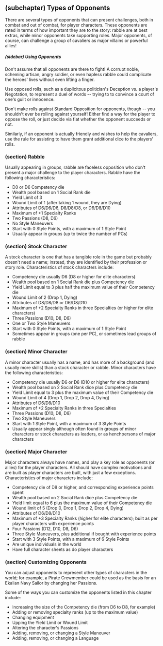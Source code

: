 ## (subchapter) Types of Opponents

There are several types of opponents that can present challenges,
both in combat and out of combat, for player characters. These opponents
are rated in terms of how important they are to the story: rabble
are at best extras, while minor opponents take supporting roles. Major
opponents, of course, can challenge a group of cavaliers as major
villains or powerful allies\!

##### (sidebar) Using Opponents

Don't assume that all opponents are there to fight\! A corrupt noble,
scheming artisan, angry soldier, or even hapless rabble could complicate
the heroes' lives without even lifting a finger.

Use opposed rolls, such as a duplicitous politician's Deception vs. a
player's Negotation, to represent a duel of words -- trying to to
convince a court of one's guilt or innocence.

Don't make rolls against Standard Opposition for opponents, though --
you shouldn't ever be rolling against yourself\! Either find a way for
the player to oppose the roll, or just decide via fiat whether the
opponent succeeds or not.

Similarly, if an opponent is actually friendly and wishes to help the
cavaliers, use the rule for assisting to have them grant additional dice
to the players' rolls.

### (section) Rabble

Usually appearing in groups, rabble are faceless opposition who
don't present a major challenge to the player characters. Rabble have
the following characteristics:

  - D0 or D6 Competency die
  - Wealth pool based on 1 Social Rank die
  - Yield Limit of 3
  - Wound Limit of 1 (after taking 1 wound, they are Dying)
  - Attributes of D6/D6/D6, D8/D8/D8, or D6/D8/D10
  - Maximum of +1 Specialty Ranks
  - Two Passions (D8, D6)
  - No Style Maneuvers
  - Start with 0 Style Points, with a maximum of 1 Style Point
  - Usually appear in groups (up to twice the number of PCs)

### (section) Stock Character

A stock character is one that has a tangible role in the
game but probably doesn't need a name; instead, they are identified by
their profession or story role. Characteristics of stock characters
include:

  - Competency die usually D6 (D8 or higher for elite characters)
  - Wealth pool based on 1 Social Rank die plus Competency die
  - Yield Limit equal to 3 plus half the maximum value of their
    Competency die
  - Wound Limit of 2 (Drop 1, Dying)
  - Attributes of D8/D8/D8 or D6/D8/D10
  - Maximum of +2 Specialty Ranks in three Specialties (or higher for
    elite characters)
  - Three Passions (D10, D8, D6)
  - One or Two Style Maneuvers
  - Start with 0 Style Points, with a maximum of 1 Style Point
  - Sometimes appear in groups (one per PC), or sometimes lead groups of
    rabble

### (section) Minor Character

A minor character usually has a name, and has more of
a background (and usually more skills) than a stock
character or rabble. Minor characters have the following
characteristics:

  - Competency die usually D6 or D8 (D10 or higher for elite characters)
  - Wealth pool based on 2 Social Rank dice plus Competency die
  - Yield Limit equal to 3 plus the maximum value of their Competency
    die
  - Wound Limit of 4 (Drop 1, Drop 2, Drop 4, Dying)
  - Attributes of D6/D8/D10
  - Maximum of +2 Specialty Ranks in three Specialties
  - Three Passions (D10, D8, D6)
  - Two Style Maneuvers
  - Start with 1 Style Point, with a maximum of 3 Style Points
  - Usually appear singly although often found in groups of minor
    characters or stock characters as leaders, or as henchpersons of
    major characters

### (section) Major Character

Major characters always have names, and play a key role as opponents
(or allies) for the player characters. All should have complex
motivations and are built as player characters are built, with just a
few exceptions. Characteristics of major characters include:

  - Competency die of D8 or higher, and corresponding experience points
    spent
  - Wealth pool based on 2 Social Rank dice plus Competency die 
  - Yield limit equal to 6 plus the maximum value of their Competency
    die
  - Wound limit of 5 (Drop 0, Drop 1, Drop 2, Drop 4, Dying)
  - Attributes of D6/D8/D10
  - Maximum of +3 Specialty Ranks (higher for elite characters); built
    as per player characters with experience points
  - Four Passions (D12, D10, D8, D6)
  - Three Style Maneuvers, plus additional if bought with experience
    points
  - Start with 3 Style Points, with a maximum of 6 Style Points
  - Are unique individuals in the world
  - Have full character sheets as do player characters

### (section) Customizing Opponents

You can adjust opponents to represent other types of characters in the
world; for example, a Pirate Crewmember could be used as the basis for
an Ekalian Navy Sailor by changing her Passions.

Some of the ways you can customize the opponents listed in
this chapter include:

  - Increasing the size of the Competency die (from D6 to D8, for
    example)
  - Adding or removing specialty ranks (up to the maximum value)
  - Changing equipment
  - Upping the Yield Limit or Wound Limit
  - Altering the character's Passions
  - Adding, removing, or changing a Style Maneuver
  - Adding, removing, or changing a Language

